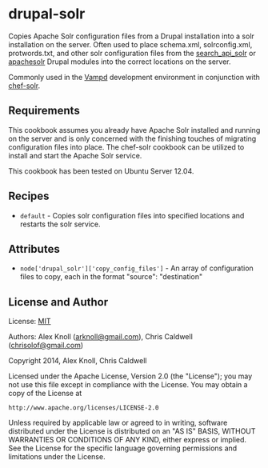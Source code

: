 # drupal-solr

Copies Apache Solr configuration files from a Drupal installation into a solr installation on the server.  Often used to place schema.xml, solrconfig.xml, protwords.txt, and other solr configuration files from the [search_api_solr](https://www.drupal.org/project/search_api_solr) or [apachesolr](https://www.drupal.org/project/apachesolr) Drupal modules into the correct locations on the server.

Commonly used in the [Vampd](https://github.com/vampd/vampd) development environment in conjunction with [chef-solr](https://github.com/dwradcliffe/chef-solr).

## Requirements

This cookbook assumes you already have Apache Solr installed and running on the server and is only concerned with the finishing touches of migrating configuration files into place.  The chef-solr cookbook can be utilized to install and start the Apache Solr service.

This cookbook has been tested on Ubuntu Server 12.04.

## Recipes

- `default` - Copies solr configuration files into specified locations and restarts the solr service.

## Attributes

- `node['drupal_solr']['copy_config_files']` - An array of configuration files to copy, each in the format "source": "destination"

## License and Author

License: [MIT](https://github.com/dwradcliffe/chef-solr/blob/master/LICENSE)

Authors: Alex Knoll (arknoll@gmail.com), Chris Caldwell (chrisolof@gmail.com)

Copyright 2014, Alex Knoll, Chris Caldwell

Licensed under the Apache License, Version 2.0 (the "License");
you may not use this file except in compliance with the License.
You may obtain a copy of the License at

    http://www.apache.org/licenses/LICENSE-2.0

Unless required by applicable law or agreed to in writing, software
distributed under the License is distributed on an "AS IS" BASIS,
WITHOUT WARRANTIES OR CONDITIONS OF ANY KIND, either express or implied.
See the License for the specific language governing permissions and
limitations under the License.
